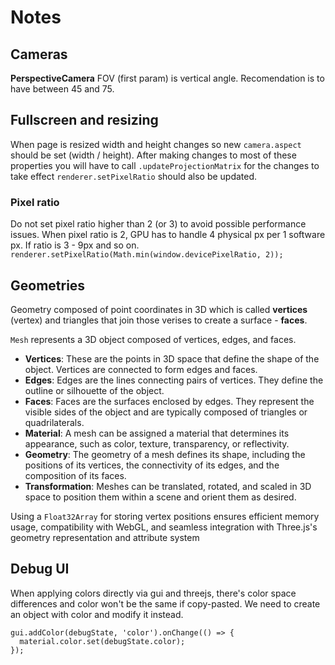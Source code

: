 # Notes

## Cameras

**PerspectiveCamera** FOV (first param) is vertical angle. Recomendation is to have between 45 and 75.

## Fullscreen and resizing

When page is resized width and height changes so new `camera.aspect` should be set (width / height). After making changes to most of these properties you will have to call `.updateProjectionMatrix` for the changes to take effect `renderer.setPixelRatio` should also be updated.

### Pixel ratio

Do not set pixel ratio higher than 2 (or 3) to avoid possible performance issues. When pixel ratio is 2, GPU has to handle 4 physical px per 1 software px. If ratio is 3 - 9px and so on.
`renderer.setPixelRatio(Math.min(window.devicePixelRatio, 2));`

## Geometries
Geometry composed of point coordinates in 3D which is called **vertices** (vertex) and triangles that join those verises to create a surface - **faces**.

`Mesh` represents a 3D object composed of vertices, edges, and faces.
* **Vertices**: These are the points in 3D space that define the shape of the object. Vertices are connected to form edges and faces.
* **Edges**: Edges are the lines connecting pairs of vertices. They define the outline or silhouette of the object.
* **Faces**: Faces are the surfaces enclosed by edges. They represent the visible sides of the object and are typically composed of triangles or quadrilaterals.
* **Material**: A mesh can be assigned a material that determines its appearance, such as color, texture, transparency, or reflectivity.
* **Geometry**: The geometry of a mesh defines its shape, including the positions of its vertices, the connectivity of its edges, and the composition of its faces.
* **Transformation**: Meshes can be translated, rotated, and scaled in 3D space to position them within a scene and orient them as desired.

Using a `Float32Array` for storing vertex positions ensures efficient memory usage, compatibility with WebGL, and seamless integration with Three.js's geometry representation and attribute system

## Debug UI
When applying colors directly via gui and threejs, there's color space differences and color won't be the same if copy-pasted. We need to create an object with color and modify it instead.
```
gui.addColor(debugState, 'color').onChange(() => {
  material.color.set(debugState.color);
});
```
